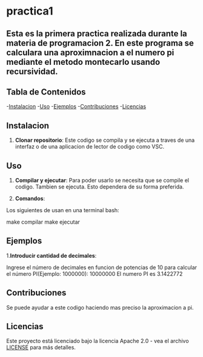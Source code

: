 # practica1
## Esta es la primera practica realizada durante la materia de programacion 2. En este programa se calculara una aproximnacion a el numero pi mediante el metodo montecarlo usando recursividad.

## Tabla de Contenidos

-[Instalacion](#instalacion)
-[Uso](#uso)
-[Ejemplos](#ejemplos)
-[Contribuciones](#contribuciones)
-[Licencias](#licencias)

## Instalacion
1. **Clonar repositorio**: 
Este codigo se compila y se ejecuta a traves de una interfaz o de una aplicacion de lector de codigo como VSC.

## Uso
1. **Compilar y ejecutar**:
Para poder usarlo se necesita que se compile el codigo. Tambien se ejecuta. Esto dependera de su forma preferida.

2. **Comandos**:

Los siguientes de usan en una terminal bash:

make compilar
make ejecutar

## Ejemplos

1.**Introducir cantidad de decimales**: 

Ingrese el número de decimales en funcion de potencias de 10 para calcular el número PI(Ejemplo: 1000000):
10000000
El numero PI es 3.1422772

## Contribuciones

Se puede ayudar a este codigo haciendo mas preciso la aproximacion a pi.


## Licencias

Este proyecto está licenciado bajo la licencia Apache 2.0 - vea el archivo [LICENSE](LICENSE) para más detalles.


